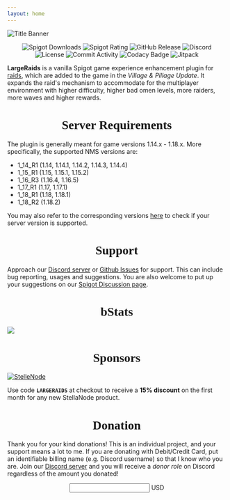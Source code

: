 ```yaml
---
layout: home
---
```


![Title Banner](assets/images/logo-banner.png)

<center>
<img src="https://img.shields.io/badge/dynamic/json?label=spigot%20downloads&query=stats.downloads&url=https%3A%2F%2Fapi.spigotmc.org%2Fsimple%2F0.2%2Findex.php%3Faction%3DgetResource%26id%3D95422" alt="Spigot Downloads"/>
<img src="https://img.shields.io/badge/dynamic/json?label=spigot%20rating&query=stats.rating&url=https%3A%2F%2Fapi.spigotmc.org%2Fsimple%2F0.2%2Findex.php%3Faction%3DgetResource%26id%3D95422" alt="Spigot Rating"/>
<img src="https://img.shields.io/github/release/zhenghanlee/LargeRaids.svg?label=github%20release" alt="GitHub Release">
<img src="https://img.shields.io/discord/846941711741222922.svg?logo=discord" alt="Discord">
<img src="https://img.shields.io/github/license/zhenghanlee/LargeRaids" alt="License"/>
<img src="https://img.shields.io/github/commit-activity/m/zhenghanlee/LargeRaids" alt="Commit Activity">
<img src="https://app.codacy.com/project/badge/Grade/e2b8ef0d41e3404b91a62a35196c7e9e" alt="Codacy Badge">
<img src="https://jitpack.io/v/zhenghanlee/LargeRaids-API.svg" alt="Jitpack">
</center>

**LargeRaids** is a vanilla Spigot game experience enhancement plugin for [raids](https://minecraft.fandom.com/wiki/Raid), which are added to the game in the _Village & Pillage Update_. It expands the raid's mechanism to accommodate for the multiplayer environment with higher difficulty, higher bad omen levels, more raiders, more waves and higher rewards.

<center><h1 style="font-family: Luminari">Server Requirements</h1></center>

The plugin is generally meant for game versions 1.14.x - 1.18.x. More specifically, the supported NMS versions are:

- 1_14_R1 (1.14, 1.14.1, 1.14.2, 1.14.3, 1.14.4)
- 1_15_R1 (1.15, 1.15.1, 1.15.2)
- 1_16_R3 (1.16.4, 1.16.5)
- 1_17_R1 (1.17, 1.17.1)
- 1_18_R1 (1.18, 1.18.1)
- 1_18_R2 (1.18.2)

You may also refer to the corresponding versions [here](https://www.spigotmc.org/wiki/spigot-nms-and-minecraft-versions-1-16/) to check if your server version is supported.

<center><h1 style="font-family: Luminari">Support</h1></center>

Approach our [Discord server](https://discord.gg/YSv7pptDjE) or [Github Issues](https://github.com/zhenghanlee/LargeRaids/issues) for support. This can include bug reporting, usages and suggestions. You are also welcome to put up your suggestions on our [Spigot Discussion page](https://www.spigotmc.org/threads/largeraids-1-14-x-1-18-x.521752/).

<center><h1 style="font-family: Luminari">bStats</h1></center>

[![](https://bstats.org/signatures/bukkit/LargeRaids.svg)](https://bstats.org/plugin/bukkit/LargeRaids/13910)

<center><h1 style="font-family: Luminari">Sponsors</h1></center>

[![StelleNode](https://cdn.discordapp.com/attachments/928421223958970369/928756914345631785/stellanode.gif)](https://stellanode.com/)

Use code **`LARGERAIDS`** at checkout to receive a **15% discount** on the first month for any new StellaNode product.

<center><h1 style="font-family: Luminari">Donation</h1></center>

Thank you for your kind donations! This is an individual project, and your support means a lot to me. If you are donating with Debit/Credit Card, put an identifiable billing name (e.g. Discord username) so that I know who you are. Join our [Discord server](https://discord.gg/YSv7pptDjE) and you will receive a *donor role* on Discord regardless of the amount you donated!

<div id="smart-button-container">
<div style="text-align: center"><label for="amount"> </label><input name="amountInput" type="number" id="amount" value="" ><span> USD</span></div>
    <p id="priceLabelError" style="visibility: hidden; color:red; text-align: center;">Please enter an amount</p>
<div style="text-align: center;" id="paypal-button-container"></div>
</div>
<script src="https://www.paypal.com/sdk/js?client-id=AVmYlcWvLRANOiyAFZ3_NvS-iO8a0rJIGeXZlOLgRxv4DmzkJWjC-f_GSdzT0RH67DmApKCydQ5tfuJO&enable-funding=venmo&currency=USD" data-sdk-integration-source="button-factory"></script>
<script>
function initPayPalButton() {
    var amount = document.querySelector('#smart-button-container #amount');
    var priceError = document.querySelector('#smart-button-container #priceLabelError');
    var elArr = [amount];
    var purchase_units = [];
    purchase_units[0] = {};
    purchase_units[0].amount = {};
    function validate(event) {
        return event.value.length > 0;
    }
    paypal.Buttons({
        style: {
        color: 'gold',
        shape: 'rect',
        label: 'paypal',
        layout: 'vertical',
        },
        onInit: function (data, actions) {
            actions.disable();
            elArr.forEach(function (item) {
                item.addEventListener('keyup', function (event) {
                    var result = elArr.every(validate);
                    if (result) {
                        actions.enable();
                    } else {
                        actions.disable();
                    }
                });
            });
        },
        onClick: function () {
            if (amount.value.length < 1) {
                priceError.style.visibility = "visible";
            } else {
                priceError.style.visibility = "hidden";
            }
            purchase_units[0].description = "LargeRaids Donation";
            purchase_units[0].amount.value = amount.value;
        },
        createOrder: function (data, actions) {
            return actions.order.create({
                purchase_units: purchase_units,
                application_context: {
                    shipping_preference: 'NO_SHIPPING'
                }
            });
        },
        onApprove: function (data, actions) {
            return actions.order.capture().then(function (orderData) {
                // Full available details
                console.log('Capture result', orderData, JSON.stringify(orderData, null, 2));
                // Show a success message within this page, e.g.
                const element = document.getElementById('paypal-button-container');
                element.innerHTML = '';
                element.innerHTML = '<h3>Thank you for your payment!</h3>';
                // Or go to another URL:  actions.redirect('thank_you.html');
            });
        },
        onError: function (err) {
            console.log(err);
        }
    }).render('#paypal-button-container');
}
initPayPalButton();
</script>